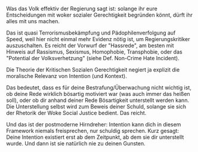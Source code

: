 Was das Volk effektiv der Regierung sagt ist: solange ihr eure Entscheidungen mit woker sozialer Gerechtigkeit begründen könnt, dürft ihr alles mit uns machen.

Das ist quasi Terrorismusbekämpfung und Pädophilenverfolgung auf Speed, weil hier nicht einmal mehr Evidenz nötig ist, um Regierungskritiker auszuschalten. Es reicht der Vorwurf der "Hassrede", am besten mit Hinweis auf Rassismus, Sexismus, Homophobie, Transphobie, oder das "Potential der Volksverhetzung" (siehe Def. Non-Crime Hate Incident).

Die Theorie der Kritischen Sozialen Gerechtigkeit negiert ja explizit die moralische Relevanz von Intention (und Kontext).

Das bedeutet, dass es für deine Bestrafung/Überwachung nicht wichtig ist, ob deine Rede wirklich bösartig motiviert war (was auch immer das heißen soll), oder ob dir anhand deiner Rede Bösartigkeit unterstellt werden kann. Die Unterstellung selbst wird zum Beweis deiner Schuld, solange sie sich der Rhetorik der Woke Social Justice bedient. Das reicht.

Und das ist der postmoderne Hirndreher: Intention kann dich in diesem Framework niemals freisprechen, nur schuldig sprechen. Kurz gesagt: Deine Intention existiert erst ab dem Zeitpunkt, ab dem sie dir unterstellt wurde. Und dann ist sie natürlich nie zu deinen Gunsten.
